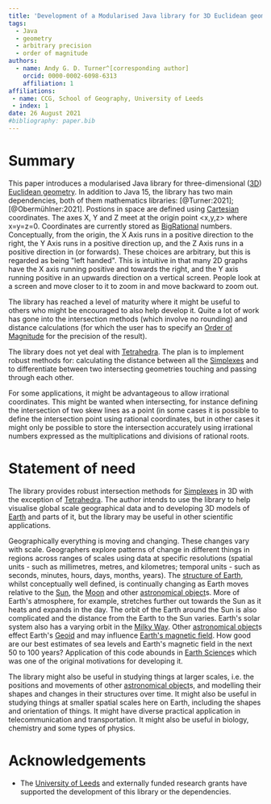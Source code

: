 ```yaml
---
title: 'Development of a Modularised Java library for 3D Euclidean geometry'
tags:
  - Java
  - geometry
  - arbitrary precision
  - order of magnitude
authors:
  - name: Andy G. D. Turner^[corresponding author]
    orcid: 0000-0002-6098-6313
    affiliation: 1
affiliations:
 - name: CCG, School of Geography, University of Leeds
 - index: 1
date: 26 August 2021
#bibliography: paper.bib
---
```


# Summary

This paper introduces a modularised Java library for three-dimensional ([3D](https://en.wikipedia.org/wiki/Euclidean_space)) [Euclidean geometry](https://en.wikipedia.org/wiki/Euclidean_geometry). In addition to Java 15, the library has two main dependencies, both of them mathematics libraries: [@Turner:2021]; [@Obermühlner:2021]. Postions in space are defined using [Cartesian](https://en.wikipedia.org/wiki/Cartesian_coordinate_system) coordinates. The axes X, Y and Z meet at the origin point <x,y,z> where x=y=z=0. Coordinates are currently stored as [BigRational](https://github.com/eobermuhlner/big-math/blob/master/ch.obermuhlner.math.big/src/main/java/ch/obermuhlner/math/big/BigRational.java) numbers. Conceptually, from the origin, the X Axis runs in a positive direction to the right, the Y Axis runs in a positive direction up, and the Z Axis runs in a positive direction in (or forwards). These choices are arbitrary, but this is regarded as being "left handed". This is intuitive in that many 2D graphs have the X axis running positive and towards the right, and the Y axis running positive in an upwards direction on a vertical screen. People look at a screen and move closer to it to zoom in and move backward to zoom out.

The library has reached a level of maturity where it might be useful to others who might be encouraged to also help develop it. Quite a lot of work has gone into the intersection methods (which involve no rounding) and distance calculations (for which the user has to specify an [Order of Magnitude](https://en.wikipedia.org/wiki/Order_of_magnitude) for the precision of the result).

The library does not yet deal with [Tetrahedra](https://en.wikipedia.org/wiki/Tetrahedra). The plan is to implement robust methods for: calculating the distance between all the [Simplexes](https://en.wikipedia.org/wiki/Simplexes) and to differentiate between two intersecting geometries touching and passing through each other.

For some applications, it might be advantageous to allow irrational coordinates. This might be wanted when intersecting, for instance defining the intersection of two skew lines as a point (in some cases it is possible to define the intersection point using rational coordinates, but in other cases it might only be possible to store the intersection accurately using irrational numbers expressed as the multiplications and divisions of rational roots. 

# Statement of need

The library provides robust intersection methods for [Simplexes](https://en.wikipedia.org/wiki/Simplexes) in 3D with the exception of [Tetrahedra](https://en.wikipedia.org/wiki/Tetrahedra). The author intends to use the library to help visualise global scale geographical data and to developing 3D models of [Earth](https://en.wikipedia.org/wiki/Earth) and parts of it, but the library may be useful in other scientific applications.

Geographically everything is moving and changing. These changes vary with scale. Geographers explore patterns of change in different things in regions across ranges of scales using data at specific resolutions (spatial units - such as millimetres, metres, and kilometres; temporal units - such as seconds, minutes, hours, days, months, years). The [structure of Earth](https://en.wikipedia.org/wiki/Structure_of_Earth), whilst conceptually well defined, is continually changing as Earth moves relative to the [Sun](https://en.wikipedia.org/wiki/Sun), the [Moon](https://en.wikipedia.org/wiki/Moon) and other [astronomical object](https://en.wikipedia.org/wiki/Astronomical_object)s. More of Earth's atmosphere, for example, stretches further out towards the Sun as it heats and expands in the day. The orbit of the Earth around the Sun is also complicated and the distance from the Earth to the Sun varies. Earth's solar system also has a varying orbit in the [Milky Way](https://en.wikipedia.org/wiki/Milky_Way). Other [astronomical object](https://en.wikipedia.org/wiki/Astronomical_object)s effect Earth's [Geoid](https://en.wikipedia.org/wiki/Geoid) and may influence [Earth's magnetic field](https://en.wikipedia.org/wiki/Earth%27s_magnetic_field). How good are our best estimates of sea levels and Earth's magnetic field in the next 50 to 100 years? Application of this code abounds in [Earth Science](https://en.wikipedia.org/wiki/Earth_science)s which was one of the original motivations for developing it.

The library might also be useful in studying things at larger scales, i.e. the positions and movements of other [astronomical object](https://en.wikipedia.org/wiki/Astronomical_object)s, and modelling their shapes and changes in their structures over time. It might also be useful in studying things at smaller spatial scales here on Earth, including the shapes and orientation of things. It might have diverse practical application in telecommunication and transportation. It might also be useful in biology, chemistry and some types of physics.

# Acknowledgements
- The [University of Leeds](http://www.leeds.ac.uk) and externally funded research grants have supported the development of this library or the dependencies.
